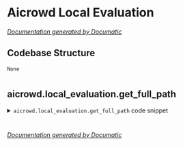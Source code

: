 # Aicrowd Local Evaluation

[_Documentation generated by Documatic_](https://www.documatic.com)

<!---Documatic-section-Codebase Structure-start--->
## Codebase Structure

<!---Documatic-block-system_architecture-start--->
```mermaid
None
```
<!---Documatic-block-system_architecture-end--->

# #
<!---Documatic-section-Codebase Structure-end--->

<!---Documatic-section-aicrowd.local_evaluation.get_full_path-start--->
## aicrowd.local_evaluation.get_full_path

<!---Documatic-section-get_full_path-start--->
<!---Documatic-block-aicrowd.local_evaluation.get_full_path-start--->
<details>
	<summary><code>aicrowd.local_evaluation.get_full_path</code> code snippet</summary>

```python
def get_full_path(filename):
    return os.path.join(ROOT, filename)
```
</details>
<!---Documatic-block-aicrowd.local_evaluation.get_full_path-end--->
<!---Documatic-section-get_full_path-end--->

# #
<!---Documatic-section-aicrowd.local_evaluation.get_full_path-end--->

[_Documentation generated by Documatic_](https://www.documatic.com)